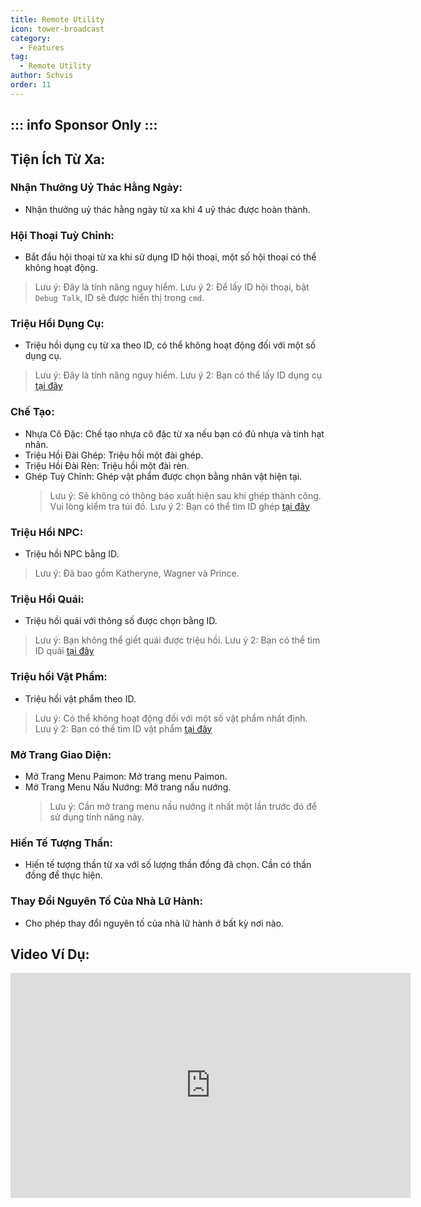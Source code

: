 ```yaml
---
title: Remote Utility
icon: tower-broadcast
category:
  - Features
tag:
  - Remote Utility
author: Schvis
order: 11
---
```

::: info Sponsor Only
:::
---
## Tiện Ích Từ Xa:
### Nhận Thưởng Uỷ Thác Hằng Ngày:
- Nhận thưởng uỷ thác hằng ngày từ xa khi 4 uỷ thác được hoàn thành.
### Hội Thoại Tuỳ Chỉnh:
- Bắt đầu hội thoại từ xa khi sử dụng ID hội thoại, một số hội thoại có thể không hoạt động.
> Lưu ý: Đây là tính năng nguy hiểm.
> Lưu ý 2: Để lấy ID hội thoại, bật `Debug Talk`, ID sẽ được hiển thị trong `cmd`.
### Triệu Hồi Dụng Cụ:
- Triệu hồi dụng cụ từ xa theo ID, có thể không hoạt động đối với một số dụng cụ.
> Lưu ý: Đây là tính năng nguy hiểm.
> Lưu ý 2: Bạn có thể lấy ID dụng cụ [tại đây](https://github.com/jie65535/GrasscutterCommandGenerator/blob/main/Source/GrasscutterTools/Resources/en-us/Gadget.txt)
### Chế Tạo:
- Nhựa Cô Đặc: Chế tạo nhựa cô đặc từ xa nếu bạn có đủ nhựa và tinh hạt nhân.
- Triệu Hồi Đài Ghép: Triệu hồi một đài ghép.
- Triệu Hồi Đài Rèn: Triệu hồi một đài rèn.
- Ghép Tuỳ Chỉnh: Ghép vật phẩm được chọn bằng nhân vật hiện tại.
    > Lưu ý: Sẽ không có thông báo xuất hiện sau khi ghép thành công. Vui lòng kiểm tra túi đồ.
    > Lưu ý 2: Bạn có thể tìm ID ghép [tại đây](https://github.com/jie65535/GrasscutterCommandGenerator/blob/main/Source/GrasscutterTools/Resources/en-us/Item.txt)
### Triệu Hồi NPC:
- Triệu hồi NPC bằng ID.
> Lưu ý: Đã bao gồm Katheryne, Wagner và Prince.
### Triệu Hồi Quái:
- Triệu hồi quái với thông số được chọn bằng ID.
> Lưu ý: Bạn không thể giết quái được triệu hồi.
> Lưu ý 2: Bạn có thể tìm ID quái [tại đây](https://github.com/jie65535/GrasscutterCommandGenerator/blob/main/Source/GrasscutterTools/Resources/en-us/Monsters.txt)
### Triệu hồi Vật Phẩm:
- Triệu hồi vật phẩm theo ID.
> Lưu ý: Có thể không hoạt động đối với một số vật phẩm nhất định.
> Lưu ý 2: Bạn có thể tìm ID vật phẩm [tại đây](https://github.com/jie65535/GrasscutterCommandGenerator/blob/main/Source/GrasscutterTools/Resources/en-us/Item.txt)
### Mở Trang Giao Diện:
- Mở Trang Menu Paimon: Mở trang menu Paimon.
- Mở Trang Menu Nấu Nướng: Mở trang nấu nướng.
    > Lưu ý: Cần mở trang menu nấu nướng ít nhất một lần trước đó để sử dụng tính năng này.
### Hiến Tế Tượng Thần:
- Hiến tế tượng thần từ xa với số lượng thần đồng đã chọn. Cần có thần đồng để thực hiện.
### Thay Đổi Nguyên Tố Của Nhà Lữ Hành:
- Cho phép thay đổi nguyên tố của nhà lữ hành ở bất kỳ nơi nào.

## Video Ví Dụ:

<div class="iframe-container"><iframe width="640" height="360" src="https://www.youtube.com/embed/XGztUEy82sE?list=PL5eI1Tb64p56g27qfYk7VuFTz4FK6YrKa" title="Korepi - Remote Utilities (Sponsor)" frameborder="0" allow="accelerometer; autoplay; clipboard-write; encrypted-media; gyroscope; picture-in-picture; web-share" allowfullscreen></iframe></div>
